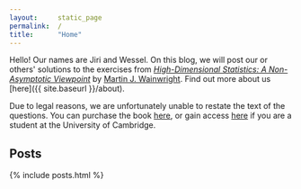```yaml
---
layout:     static_page
permalink:  /
title:      "Home"
---
```


Hello! Our names are Jiri and Wessel.
On this blog, we will post our or others' solutions to the exercises from [_High-Dimensional Statistics: A Non-Asymptotic Viewpoint_](https://www.cambridge.org/core/books/highdimensional-statistics/8A91ECEEC38F46DAB53E9FF8757C7A4E)
by [Martin J. Wainwright](https://people.eecs.berkeley.edu/~wainwrig).
Find out more about us [here]({{ site.baseurl }}/about).

Due to legal reasons, we are unfortunately unable to restate the text of the questions.
You can purchase the book [here](https://www.cambridge.org/core/books/highdimensional-statistics/8A91ECEEC38F46DAB53E9FF8757C7A4E),
or gain access [here](https://idiscover.lib.cam.ac.uk/permalink/f/1ii55o6/44CAM_ALMA51577318610003606)
if you are a student at the University of Cambridge.


## Posts

{% include posts.html %}
